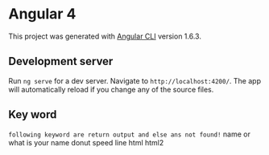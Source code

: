 

# Angular 4

This project was generated with [Angular CLI](https://github.com/angular/angular-cli) version 1.6.3.

## Development server

Run `ng serve` for a dev server. Navigate to `http://localhost:4200/`. The app will automatically reload if you change any of the source files.

## Key word
`following keyword are return output and else ans not found!`
name or what is your name
donut
speed
line
html
html2
